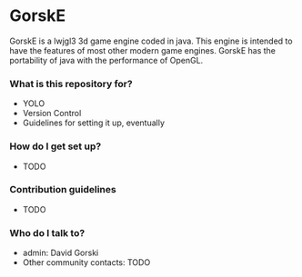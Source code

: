 # GorskE #

GorskE is a lwjgl3 3d game engine coded in java. This engine is intended to have the features of most other modern game engines. GorskE has the portability of java with the performance of OpenGL. 

### What is this repository for? ###

* YOLO
* Version Control
* Guidelines for setting it up, eventually

### How do I get set up? ###

* TODO

### Contribution guidelines ###

* TODO

### Who do I talk to? ###

* admin: David Gorski
* Other community contacts: TODO